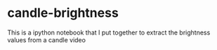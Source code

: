 # candle-brightness
This is a ipython notebook that I put together to extract the brightness values from a candle video
